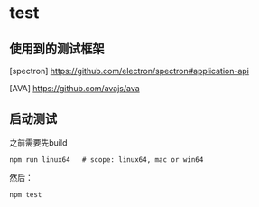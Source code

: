 # test

## 使用到的测试框架

[spectron] https://github.com/electron/spectron#application-api

[AVA] https://github.com/avajs/ava

## 启动测试

之前需要先build

```
npm run linux64   # scope: linux64, mac or win64
```

然后：

```
npm test
```

